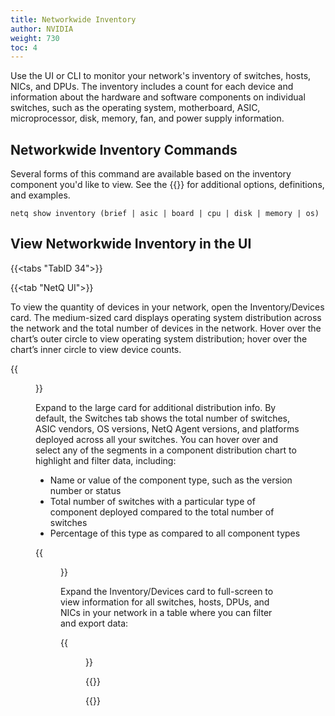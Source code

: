 ```yaml
---
title: Networkwide Inventory
author: NVIDIA
weight: 730
toc: 4
---
```


Use the UI or CLI to monitor your network's inventory of switches, hosts, NICs, and DPUs. The inventory includes a count for each device and information about the hardware and software components on individual switches, such as the operating system, motherboard, ASIC, microprocessor, disk, memory, fan, and power supply information.

## Networkwide Inventory Commands

Several forms of this command are available based on the inventory component you'd like to view. See the {{<link title="show/#netq-show-inventory" text="command line reference">}} for additional options, definitions, and examples.

```
netq show inventory (brief | asic | board | cpu | disk | memory | os)
```
## View Networkwide Inventory in the UI

{{<tabs "TabID 34">}}

{{<tab "NetQ UI">}}

To view the quantity of devices in your network, open the Inventory/Devices card. The medium-sized card displays operating system distribution across the network and the total number of devices in the network. Hover over the chart’s outer circle to view operating system distribution; hover over the chart’s inner circle to view device counts.

{{<figure src="/images/netq/networkwide-inventory-470.png" alt="medium inventory card displaying 5 switches, 3 hosts, and 1 DPU as a chart" width="200">}}

Expand to the large card for additional distribution info. By default, the Switches tab shows the total number of switches, ASIC vendors, OS versions, NetQ Agent versions, and platforms deployed across all your switches. You can hover over and select any of the segments in a component distribution chart to highlight and filter data, including:

   - Name or value of the component type, such as the version number or status
   - Total number of switches with a particular type of component deployed compared to the total number of switches
   - Percentage of this type as compared to all component types

   {{<figure src="/images/netq/networkwide-switches-470.png" width="650">}}

Expand the Inventory/Devices card to full-screen to view information for all switches, hosts, DPUs, and NICs in your network in a table where you can filter and export data:

{{<figure src="/images/netq/fullscreen-inventory-470.png" alt="full-screen inventory/devices card displaying a list of switches" width="1200">}}

{{</tab>}}

{{</tabs>}}

